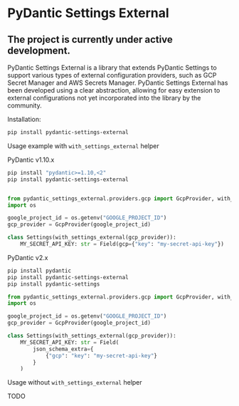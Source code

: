 # PyDantic Settings External

## The project is currently under active development.

PyDantic Settings External is a library that extends PyDantic Settings to support various types of external configuration providers, such as GCP Secret Manager and AWS Secrets Manager. PyDantic Settings External has been developed using a clear abstraction, allowing for easy extension to external configurations not yet incorporated into the library by the community.

Installation:

```bash
pip install pydantic-settings-external
```

Usage example with `with_settings_external` helper

PyDantic v1.10.x

```bash
pip install "pydantic>=1.10,<2"
pip install pydantic-settings-external
```

```python

from pydantic_settings_external.providers.gcp import GcpProvider, with_settings_external
import os

google_project_id = os.getenv("GOOGLE_PROJECT_ID")
gcp_provider = GcpProvider(google_project_id)

class Settings(with_settings_external(gcp_provider)):
    MY_SECRET_API_KEY: str = Field(gcp={"key": "my-secret-api-key"})
```

PyDantic v2.x

```bash
pip install pydantic
pip install pydantic-settings-external
pip install pydantic-settings
```

```python
from pydantic_settings_external.providers.gcp import GcpProvider, with_settings_external
import os

google_project_id = os.getenv("GOOGLE_PROJECT_ID")
gcp_provider = GcpProvider(google_project_id)

class Settings(with_settings_external(gcp_provider)):
    MY_SECRET_API_KEY: str = Field(
        json_schema_extra={
            {"gcp": "key": "my-secret-api-key"}
        }
    )
```


Usage without `with_settings_external` helper

TODO
